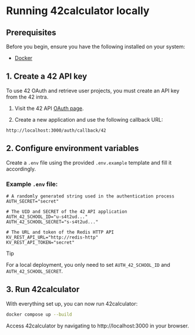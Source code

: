 # Running 42calculator locally

## Prerequisites

Before you begin, ensure you have the following installed on your system:

* [Docker](https://www.docker.com/)


## 1. Create a 42 API key

To use 42 OAuth and retrieve user projects, you must create an API key from the 42 intra.

1. Visit the 42 API [OAuth page](https://profile.intra.42.fr/oauth/applications).

2. Create a new application and use the following callback URL:

```
http://localhost:3000/auth/callback/42
```


## 2. Configure environment variables

Create a `.env` file using the provided `.env.example` template and fill it accordingly.

### Example `.env` file:

```env
# A randomly generated string used in the authentication process
AUTH_SECRET="secret"

# The UID and SECRET of the 42 API application
AUTH_42_SCHOOL_ID="u-s4t2ud..."
AUTH_42_SCHOOL_SECRET="s-s4t2ud..."

# The URL and token of the Redis HTTP API
KV_REST_API_URL="http://redis-http"
KV_REST_API_TOKEN="secret"
```

> [!TIP]
> For a local deployment, you only need to set `AUTH_42_SCHOOL_ID` and `AUTH_42_SCHOOL_SECRET`.


## 3. Run 42calculator

With everything set up, you can now run 42calculator:

```bash
docker compose up --build
```

Access 42calculator by navigating to http://localhost:3000 in your browser.
